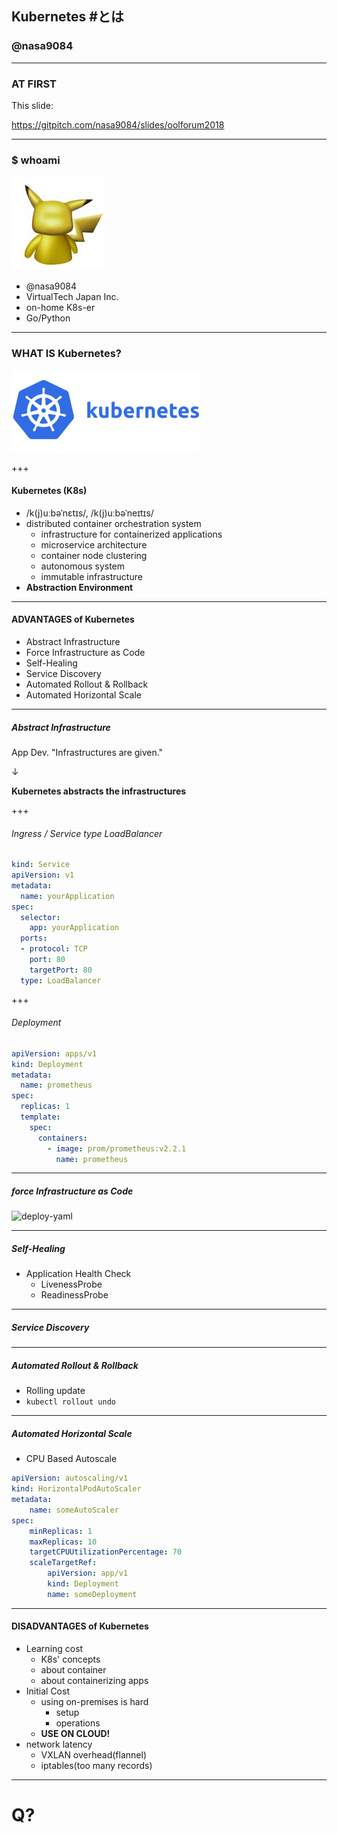 ## Kubernetes #とは
### @nasa9084

---

### AT FIRST

This slide:

https://gitpitch.com/nasa9084/slides/oolforum2018

---

### $ whoami

![pika](assets/image/pika.jpg)

* @nasa9084
* VirtualTech Japan Inc.
* on-home K8s-er
* Go/Python

---

### WHAT IS Kubernetes?

![kubernetes](assets/image/kubernetes.png)

+++

#### Kubernetes (K8s)

* /k(j)uːbəˈnɛtɪs/, /k(j)uːbəˈneɪtɪs/
* distributed container orchestration system
  * infrastructure for containerized applications
  * microservice architecture
  * container node clustering
  * autonomous system
  * immutable infrastructure
* **Abstraction Environment**

---

#### ADVANTAGES of Kubernetes

* Abstract Infrastructure
* Force Infrastructure as Code
* Self-Healing
* Service Discovery
* Automated Rollout & Rollback
* Automated Horizontal Scale

---

##### Abstract Infrastructure

App Dev. "Infrastructures are given."

↓

**Kubernetes abstracts the infrastructures**

+++

###### Ingress / Service type LoadBalancer

``` yaml
kind: Service
apiVersion: v1
metadata:
  name: yourApplication
spec:
  selector:
    app: yourApplication
  ports:
  - protocol: TCP
    port: 80
    targetPort: 80
  type: LoadBalancer
```

+++

###### Deployment

``` yaml
apiVersion: apps/v1
kind: Deployment
metadata:
  name: prometheus
spec:
  replicas: 1
  template:
    spec:
      containers:
        - image: prom/prometheus:v2.2.1
          name: prometheus
```

---

##### force Infrastructure as Code

![deploy-yaml](assets/image/deploy.png)

---

##### Self-Healing

* Application Health Check
  * LivenessProbe
  * ReadinessProbe

---

##### Service Discovery

---

##### Automated Rollout & Rollback

* Rolling update
* `kubectl rollout undo`

---

##### Automated Horizontal Scale

* CPU Based Autoscale

``` yaml
apiVersion: autoscaling/v1
kind: HorizontalPodAutoScaler
metadata:
    name: someAutoScaler
spec:
    minReplicas: 1
    maxReplicas: 10
    targetCPUUtilizationPercentage: 70
    scaleTargetRef:
        apiVersion: app/v1
        kind: Deployment
        name: someDeployment
```

---

#### DISADVANTAGES of Kubernetes

* Learning cost
  * K8s' concepts
  * about container
  * about containerizing apps
* Initial Cost
  * using on-premises is hard
    * setup
    * operations
  * **USE ON CLOUD!**
* network latency
  * VXLAN overhead(flannel)
  * iptables(too many records)

---

# Q?
